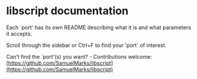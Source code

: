 libscript documentation
=======================

Each `port' has its own README describing what it is and what parameters it accepts.

Scroll through the sidebar or <kdb>Ctrl</kdb>+<kdb>F</kdb> to find your 'port` of interest.

Can't find the `port'(s) you want? - Contributions welcome: [https://github.com/SamuelMarks/libscript](https://github.com/SamuelMarks/libscript)

